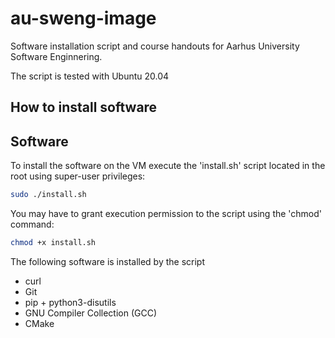 # au-sweng-image
Software installation script and course handouts for Aarhus University Software Enginnering.

The script is tested with Ubuntu 20.04

## How to install software


## Software

To install the software on the VM execute the 'install.sh' script located in the root using super-user privileges:
``` bash
sudo ./install.sh
```
You may have to grant execution permission to the script using the 'chmod' command:
``` bash
chmod +x install.sh
```

The following software is installed by the script
* curl
* Git
* pip + python3-disutils
* GNU Compiler Collection (GCC)
* CMake
